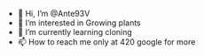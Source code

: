 - 👋 Hi, I’m @Ante93V
- 👀 I’m interested in Growing plants
- 🌱 I’m currently learning cloning
- 📫 How to reach me only at 420 google for more

<!---
Ante93V/Ante93V is a ✨ special ✨ repository because its `README.md` (this file) appears on your GitHub profile.
You can click the Preview link to take a look at your changes.
--->
